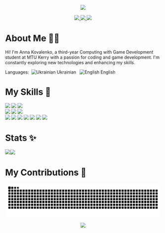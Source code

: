  <p align='center'>
<img src="https://capsule-render.vercel.app/api?type=waving&height=250&color=0:A770EF,100:fd9b9b&text=Welcome%20to%20My%20GitHub%20🪻&section=header&textBg=false&fontSize=45&fontColor=2c0d49&fontAlign=50&animation=twinkling" />
</p>

<p align='center'>
  <a href="https://www.linkedin.com/in/anna-kovalenko-386651253/">
    <img src="https://img.shields.io/badge/LinkedIn-0077B5.svg?style=for-the-badge&logo=linkedin&logoColor=white"/>
  </a>
  <a href="https://yunnna005.github.io/AnnaKovalenko.github.io/">
    <img src="https://img.shields.io/badge/Website-FF69B4.svg?style=for-the-badge&logo=heart&logoColor=white"/>
  </a>
  <a href="mailto:annakovalenko0050.com">
    <img src="https://img.shields.io/badge/Email-D14836.svg?style=for-the-badge&logo=gmail&logoColor=white"/>
  </a>
</p>

# About Me 👩‍💻 

Hi! I'm Anna Kovalenko, a third-year Computing with Game Development student at MTU Kerry with a passion for coding and game development. I'm constantly exploring new technologies and enhancing my skills.
<p>
 Languages:&nbsp;
  <img src="https://flagpedia.net/data/flags/h80/ua.png" width="30" alt="Ukrainian" /> Ukrainian  &nbsp;
  <img src="https://flagpedia.net/data/flags/h80/us.png" width="40" alt="English" /> English    
</p>

# My Skills 🚀
<p>
  <img src="https://img.shields.io/badge/Java-ED8B00?style=for-the-badge&logo=java&logoColor=white" /> 
  <img src="https://img.shields.io/badge/python-3670A0?style=for-the-badge&logo=python&logoColor=ffdd54"/> 
  <img src="https://img.shields.io/badge/c%23-%23239120.svg?style=for-the-badge&logo=csharp&logoColor=white"/> <br>
  <img src="https://img.shields.io/badge/Cockroach%20Labs-6933FF?style=for-the-badge&logo=Cockroach%20Labs&logoColor=white"/> 
  <img src="https://img.shields.io/badge/MariaDB-003545?style=for-the-badge&logo=mariadb&logoColor=white"/> 
  <img src="https://img.shields.io/badge/mysql-4479A1.svg?style=for-the-badge&logo=mysql&logoColor=white"/> <br>
  <img src="https://img.shields.io/badge/.NET-5C2D91?style=for-the-badge&logo=.net&logoColor=white"/> 
  <img src="https://img.shields.io/badge/azure-%230072C6.svg?style=for-the-badge&logo=microsoftazure&logoColor=white" /> 
  <img src="https://img.shields.io/badge/github%20pages-121013?style=for-the-badge&logo=github&logoColor=white"/> 
  <img src="https://img.shields.io/badge/unity-%23000000.svg?style=for-the-badge&logo=unity&logoColor=white"/> 
  <img src="https://img.shields.io/badge/Autodesk%20Maya-DAA520.svg?style=for-the-badge&logo=autodesk&logoColor=white"/> 
  <img src="https://img.shields.io/badge/Docker-2496ED.svg?style=for-the-badge&logo=docker&logoColor=white"/> 
  <img src="https://img.shields.io/badge/Azure%20DevOps-0078D4.svg?style=for-the-badge&logo=azuredevops&logoColor=white"/>
</p>

# Stats ✨

<div style="display: flex; justify-content: space-between; align-items: center;">
  <a href="https://github.com/anuraghazra/github-readme-stats">
    <img src="https://github-readme-stats.vercel.app/api/top-langs/?username=yunnna005&layout=donut&theme=dracula" width="345" />
  </a>
  
  <img src="https://github-readme-stats.vercel.app/api?username=yunnna005&rank_icon=github&theme=dracula" width="490"/>
</div>

# My Contributions 🌿
<div align="center">
  <img alt="snake eating my contributions" src="https://github.com/Yunnna005/Yunnna005/blob/Yunnna005-output/github-contribution-grid-snake.svg" />
</div>


 <p align='center'>
<img src="https://capsule-render.vercel.app/api?type=waving&height=100&color=0:A770EF,100:fd9b9b&section=footer&textBg=false&fontSize=45&fontColor=2c0d49&fontAlign=50&animation=twinkling" />
</p>


